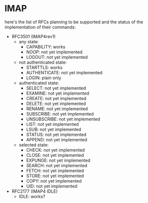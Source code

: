 IMAP
===

here's the list of RFCs planning to be supported and the status of the
implementation of their commands:

- RFC3501 (IMAP4rev1)
  - any state:
    - CAPABILITY: works
    - NOOP: not yet implemented
    - LOGOUT: not yet implemented
  - not authenticated state:
    - STARTTLS: works
    - AUTHENTICATE: not yet implemented
    - LOGIN: plain only
  - authenticated state:
    - SELECT: not yet implemented
    - EXAMINE: not yet implemented
    - CREATE: not yet implemented
    - DELETE: not yet implemented
    - RENAME: not yet implemented
    - SUBSCRIBE: not yet implemented
    - UNSUBSCRIBE: not yet implemented
    - LIST: not yet implemented
    - LSUB: not yet implemented
    - STATUS: not yet implemented
    - APPEND: not yet implemented
  - selected state:
    - CHECK: not yet implemented
    - CLOSE: not yet implemented
    - EXPUNGE: not yet implemented
    - SEARCH: not yet implemented
    - FETCH: not yet implemented
    - STORE: not yet implemented
    - COPY: not yet implemented
    - UID: not yet implemented
- RFC2177 (IMAP4 IDLE)
  - IDLE: works?
